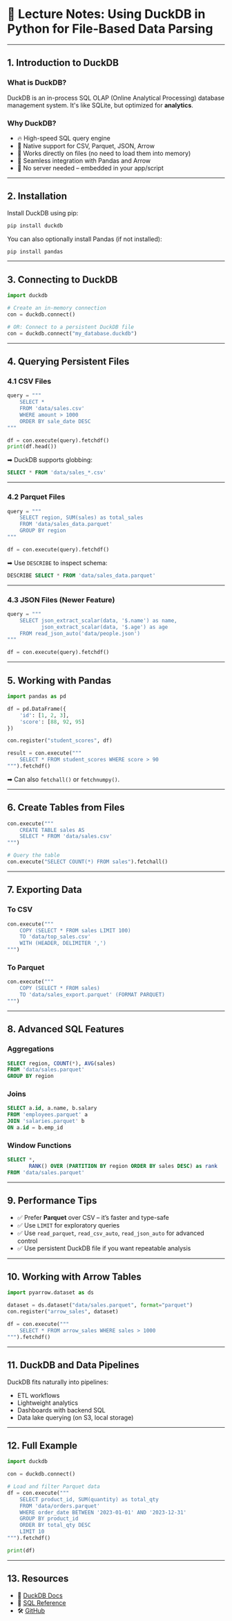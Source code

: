 # 🧶 Lecture Notes: Using DuckDB in Python for File-Based Data Parsing

---

## 1. **Introduction to DuckDB**

### What is DuckDB?

DuckDB is an in-process SQL OLAP (Online Analytical Processing) database management system. It's like SQLite, but optimized for **analytics**.

### Why DuckDB?

- 🔥 High-speed SQL query engine
- 📁 Native support for CSV, Parquet, JSON, Arrow
- 🧠 Works directly on files (no need to load them into memory)
- 📼 Seamless integration with Pandas and Arrow
- 🧰 No server needed – embedded in your app/script

---

## 2. **Installation**

Install DuckDB using pip:

```bash
pip install duckdb
```

You can also optionally install Pandas (if not installed):

```bash
pip install pandas
```

---

## 3. **Connecting to DuckDB**

```python
import duckdb

# Create an in-memory connection
con = duckdb.connect()

# OR: Connect to a persistent DuckDB file
con = duckdb.connect("my_database.duckdb")
```

---

## 4. **Querying Persistent Files**

### 4.1 CSV Files

```python
query = """
    SELECT *
    FROM 'data/sales.csv'
    WHERE amount > 1000
    ORDER BY sale_date DESC
"""

df = con.execute(query).fetchdf()
print(df.head())
```

➡ DuckDB supports globbing:

```sql
SELECT * FROM 'data/sales_*.csv'
```

---

### 4.2 Parquet Files

```python
query = """
    SELECT region, SUM(sales) as total_sales
    FROM 'data/sales_data.parquet'
    GROUP BY region
"""

df = con.execute(query).fetchdf()
```

➡ Use `DESCRIBE` to inspect schema:

```sql
DESCRIBE SELECT * FROM 'data/sales_data.parquet'
```

---

### 4.3 JSON Files (Newer Feature)

```python
query = """
    SELECT json_extract_scalar(data, '$.name') as name,
           json_extract_scalar(data, '$.age') as age
    FROM read_json_auto('data/people.json')
"""

df = con.execute(query).fetchdf()
```

---

## 5. **Working with Pandas**

```python
import pandas as pd

df = pd.DataFrame({
    'id': [1, 2, 3],
    'score': [88, 92, 95]
})

con.register("student_scores", df)

result = con.execute("""
    SELECT * FROM student_scores WHERE score > 90
""").fetchdf()
```

➡ Can also `fetchall()` or `fetchnumpy()`.

---

## 6. **Create Tables from Files**

```python
con.execute("""
    CREATE TABLE sales AS
    SELECT * FROM 'data/sales.csv'
""")

# Query the table
con.execute("SELECT COUNT(*) FROM sales").fetchall()
```

---

## 7. **Exporting Data**

### To CSV

```python
con.execute("""
    COPY (SELECT * FROM sales LIMIT 100)
    TO 'data/top_sales.csv'
    WITH (HEADER, DELIMITER ',')
""")
```

### To Parquet

```python
con.execute("""
    COPY (SELECT * FROM sales)
    TO 'data/sales_export.parquet' (FORMAT PARQUET)
""")
```

---

## 8. **Advanced SQL Features**

### Aggregations

```sql
SELECT region, COUNT(*), AVG(sales)
FROM 'data/sales.parquet'
GROUP BY region
```

### Joins

```sql
SELECT a.id, a.name, b.salary
FROM 'employees.parquet' a
JOIN 'salaries.parquet' b
ON a.id = b.emp_id
```

### Window Functions

```sql
SELECT *,
       RANK() OVER (PARTITION BY region ORDER BY sales DESC) as rank
FROM 'data/sales.parquet'
```

---

## 9. **Performance Tips**

- ✅ Prefer **Parquet** over CSV – it’s faster and type-safe
- ✅ Use `LIMIT` for exploratory queries
- ✅ Use `read_parquet`, `read_csv_auto`, `read_json_auto` for advanced control
- ✅ Use persistent DuckDB file if you want repeatable analysis

---

## 10. **Working with Arrow Tables**

```python
import pyarrow.dataset as ds

dataset = ds.dataset("data/sales.parquet", format="parquet")
con.register("arrow_sales", dataset)

df = con.execute("""
    SELECT * FROM arrow_sales WHERE sales > 1000
""").fetchdf()
```

---

## 11. **DuckDB and Data Pipelines**

DuckDB fits naturally into pipelines:

- ETL workflows
- Lightweight analytics
- Dashboards with backend SQL
- Data lake querying (on S3, local storage)

---

## 12. **Full Example**

```python
import duckdb

con = duckdb.connect()

# Load and filter Parquet data
df = con.execute("""
    SELECT product_id, SUM(quantity) as total_qty
    FROM 'data/orders.parquet'
    WHERE order_date BETWEEN '2023-01-01' AND '2023-12-31'
    GROUP BY product_id
    ORDER BY total_qty DESC
    LIMIT 10
""").fetchdf()

print(df)
```

---

## 13. **Resources**

- 🔗 [DuckDB Docs](https://duckdb.org/docs/)
- 📘 [SQL Reference](https://duckdb.org/docs/sql/introduction.html)
- 🛠️ [GitHub](https://github.com/duckdb/duckdb)

